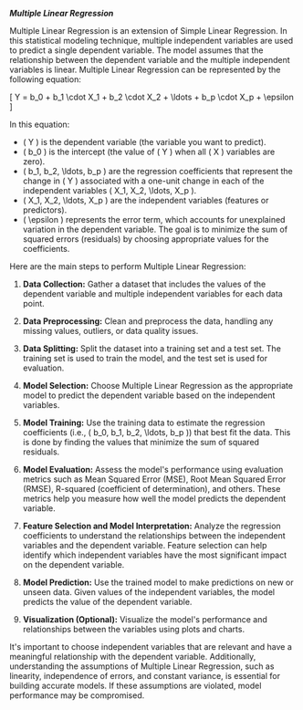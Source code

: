 ***Multiple Linear Regression***

Multiple Linear Regression is an extension of Simple Linear Regression. In this statistical modeling technique, multiple independent variables are used to predict a single dependent variable. The model assumes that the relationship between the dependent variable and the multiple independent variables is linear. Multiple Linear Regression can be represented by the following equation:

\[ Y = b_0 + b_1 \cdot X_1 + b_2 \cdot X_2 + \ldots + b_p \cdot X_p + \epsilon \]

In this equation:
- \( Y \) is the dependent variable (the variable you want to predict).
- \( b_0 \) is the intercept (the value of \( Y \) when all \( X \) variables are zero).
- \( b_1, b_2, \ldots, b_p \) are the regression coefficients that represent the change in \( Y \) associated with a one-unit change in each of the independent variables \( X_1, X_2, \ldots, X_p \).
- \( X_1, X_2, \ldots, X_p \) are the independent variables (features or predictors).
- \( \epsilon \) represents the error term, which accounts for unexplained variation in the dependent variable. The goal is to minimize the sum of squared errors (residuals) by choosing appropriate values for the coefficients.

Here are the main steps to perform Multiple Linear Regression:

1. **Data Collection:** Gather a dataset that includes the values of the dependent variable and multiple independent variables for each data point.

2. **Data Preprocessing:** Clean and preprocess the data, handling any missing values, outliers, or data quality issues.

3. **Data Splitting:** Split the dataset into a training set and a test set. The training set is used to train the model, and the test set is used for evaluation.

4. **Model Selection:** Choose Multiple Linear Regression as the appropriate model to predict the dependent variable based on the independent variables.

5. **Model Training:** Use the training data to estimate the regression coefficients (i.e., \( b_0, b_1, b_2, \ldots, b_p \)) that best fit the data. This is done by finding the values that minimize the sum of squared residuals.

6. **Model Evaluation:** Assess the model's performance using evaluation metrics such as Mean Squared Error (MSE), Root Mean Squared Error (RMSE), R-squared (coefficient of determination), and others. These metrics help you measure how well the model predicts the dependent variable.

7. **Feature Selection and Model Interpretation:** Analyze the regression coefficients to understand the relationships between the independent variables and the dependent variable. Feature selection can help identify which independent variables have the most significant impact on the dependent variable.

8. **Model Prediction:** Use the trained model to make predictions on new or unseen data. Given values of the independent variables, the model predicts the value of the dependent variable.

9. **Visualization (Optional):** Visualize the model's performance and relationships between the variables using plots and charts.

It's important to choose independent variables that are relevant and have a meaningful relationship with the dependent variable. Additionally, understanding the assumptions of Multiple Linear Regression, such as linearity, independence of errors, and constant variance, is essential for building accurate models. If these assumptions are violated, model performance may be compromised.